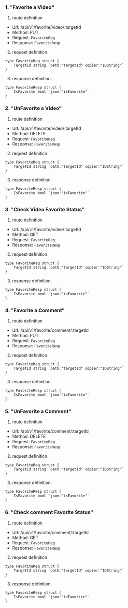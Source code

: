### 1. "Favorite a Video"

1. route definition

- Url: /api/v1/favorite/video/:targetId
- Method: PUT
- Request: `FavoriteReq`
- Response: `FavoriteResp`

2. request definition



```golang
type FavoriteReq struct {
	TargetId string `path:"targetId" copier:"IDString"`
}
```


3. response definition



```golang
type FavoriteResp struct {
	IsFavorite bool `json:"isFavorite"`
}
```

### 2. "UnFavorite a Video"

1. route definition

- Url: /api/v1/favorite/video/:targetId
- Method: DELETE
- Request: `FavoriteReq`
- Response: `FavoriteResp`

2. request definition



```golang
type FavoriteReq struct {
	TargetId string `path:"targetId" copier:"IDString"`
}
```


3. response definition



```golang
type FavoriteResp struct {
	IsFavorite bool `json:"isFavorite"`
}
```

### 3. "Check Video Favorite Status"

1. route definition

- Url: /api/v1/favorite/video/:targetId
- Method: GET
- Request: `FavoriteReq`
- Response: `FavoriteResp`

2. request definition



```golang
type FavoriteReq struct {
	TargetId string `path:"targetId" copier:"IDString"`
}
```


3. response definition



```golang
type FavoriteResp struct {
	IsFavorite bool `json:"isFavorite"`
}
```

### 4. "Favorite a Comment"

1. route definition

- Url: /api/v1/favorite/comment/:targetId
- Method: PUT
- Request: `FavoriteReq`
- Response: `FavoriteResp`

2. request definition



```golang
type FavoriteReq struct {
	TargetId string `path:"targetId" copier:"IDString"`
}
```


3. response definition



```golang
type FavoriteResp struct {
	IsFavorite bool `json:"isFavorite"`
}
```

### 5. "UnFavorite a Comment"

1. route definition

- Url: /api/v1/favorite/comment/:targetId
- Method: DELETE
- Request: `FavoriteReq`
- Response: `FavoriteResp`

2. request definition



```golang
type FavoriteReq struct {
	TargetId string `path:"targetId" copier:"IDString"`
}
```


3. response definition



```golang
type FavoriteResp struct {
	IsFavorite bool `json:"isFavorite"`
}
```

### 6. "Check comment Favorite Status"

1. route definition

- Url: /api/v1/favorite/comment/:targetId
- Method: GET
- Request: `FavoriteReq`
- Response: `FavoriteResp`

2. request definition



```golang
type FavoriteReq struct {
	TargetId string `path:"targetId" copier:"IDString"`
}
```


3. response definition



```golang
type FavoriteResp struct {
	IsFavorite bool `json:"isFavorite"`
}
```

